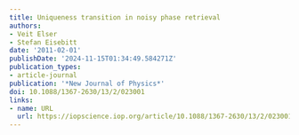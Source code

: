 ```yaml
---
title: Uniqueness transition in noisy phase retrieval
authors:
- Veit Elser
- Stefan Eisebitt
date: '2011-02-01'
publishDate: '2024-11-15T01:34:49.584271Z'
publication_types:
- article-journal
publication: '*New Journal of Physics*'
doi: 10.1088/1367-2630/13/2/023001
links:
- name: URL
  url: https://iopscience.iop.org/article/10.1088/1367-2630/13/2/023001
---
```


